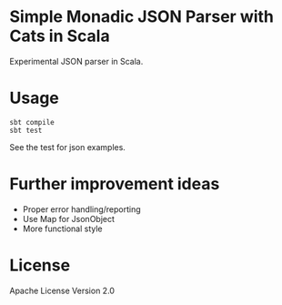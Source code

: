 # Simple Monadic JSON Parser with Cats in Scala
Experimental JSON parser in Scala.

# Usage
```
sbt compile
sbt test
```
See the test for json examples.

# Further improvement ideas
- Proper error handling/reporting
- Use Map for JsonObject
- More functional style

# License
Apache License
Version 2.0
